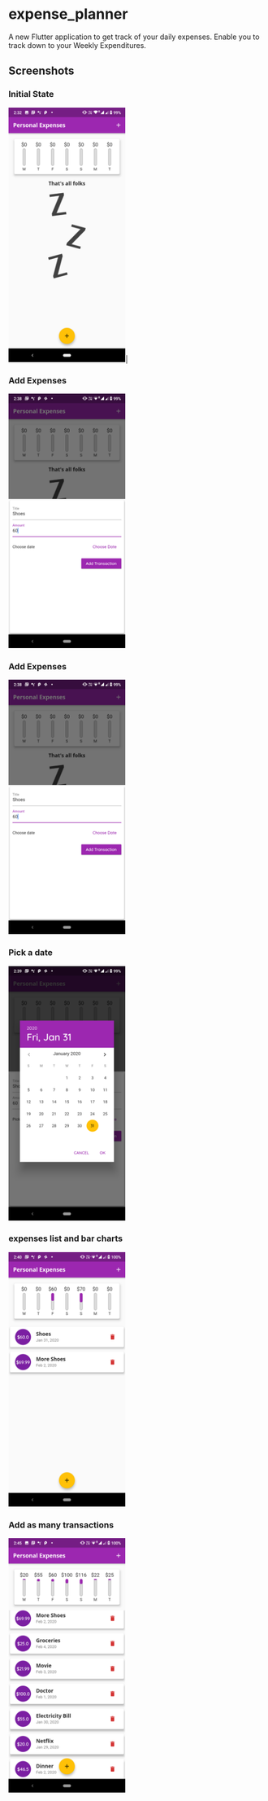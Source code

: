 # expense_planner

A new Flutter application to get track of your daily expenses. Enable you to track down to your Weekly Expenditures.


## Screenshots

### Initial State
<img src="Initial State.png" height="500em" />| 
### Add Expenses
<img src="Add Expenses.png" height="500em" />


### Add Expenses
<img src="Add Expenses.png" height="500em" />

### Pick a date
<img src="Pick a date.png" height="500em" />

### expenses list and bar charts
<img src="expenses list and bar charts.png" height="500em" />

### Add as many transactions
<img src="Add as many transactions.png" height="500em" />


